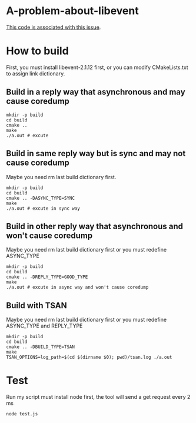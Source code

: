 # A-problem-about-libevent
[This code is associated with this issue](https://github.com/libevent/libevent/issues/1420).

# How to build
First, you must install libevent-2.1.12 first, or you can modify CMakeLists.txt to assign link dictionary.

## Build in a reply way that asynchronous and may cause coredump
```
mkdir -p build
cd build
cmake ..
make
./a.out # excute
```
## Build in same reply way but is sync and may not cause coredump
Maybe you need rm last build dictionary first.
```
mkdir -p build
cd build
cmake .. -DASYNC_TYPE=SYNC
make
./a.out # excute in sync way
```
## Build in other reply way that asynchronous and won't cause coredump
Maybe you need rm last build dictionary first or you must redefine ASYNC_TYPE
```
mkdir -p build
cd build
cmake .. -DREPLY_TYPE=GOOD_TYPE
make
./a.out # excute in async way and won't cause coredump
```
## Build with TSAN
Maybe you need rm last build dictionary first or you must redefine ASYNC_TYPE and REPLY_TYPE
```
mkdir -p build
cd build
cmake .. -DBUILD_TYPE=TSAN
make
TSAN_OPTIONS=log_path=$(cd $(dirname $0); pwd)/tsan.log ./a.out
```

# Test
Run my script must install node first, the tool will send a get request every 2 ms
```
node test.js
```
